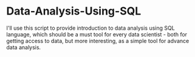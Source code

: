 # Data-Analysis-Using-SQL
I'll use this script to provide introduction to data analysis using SQL language, which should be a must tool for every data scientist - both for getting access to data, but more interesting, as a simple tool for advance data analysis. 
